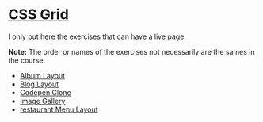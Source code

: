 # [CSS Grid](/css-grid/)

I only put here the exercises that can have a live page.

**Note:** The order or names of the exercises not necessarily are the sames in the course.

- [Album Layout](/css-grid/album-layout/)
- [Blog Layout](/css-grid/blog-layout/)
- [Codepen Clone](/css-grid/codepen-clone/)
- [Image Gallery](/css-grid/image-gallery/)
- [restaurant Menu Layout](/css-grid/restaurant-menu-layout/)
